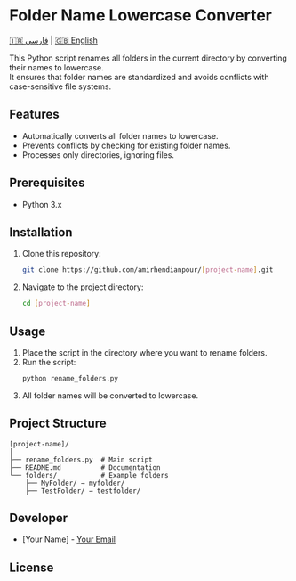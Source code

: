 # Folder Name Lowercase Converter

[🇮🇷 فارسی](README.fa.md) | [🇬🇧 English](README.md)

This Python script renames all folders in the current directory by converting their names to lowercase.  
It ensures that folder names are standardized and avoids conflicts with case-sensitive file systems.

## Features
- Automatically converts all folder names to lowercase.
- Prevents conflicts by checking for existing folder names.
- Processes only directories, ignoring files.

## Prerequisites
- Python 3.x

## Installation
1. Clone this repository:
   ```bash
   git clone https://github.com/amirhendianpour/[project-name].git
   ```
2. Navigate to the project directory:
   ```bash
   cd [project-name]
   ```

## Usage
1. Place the script in the directory where you want to rename folders.
2. Run the script:
   ```bash
   python rename_folders.py
   ```
3. All folder names will be converted to lowercase.

## Project Structure
```
[project-name]/
│
├── rename_folders.py  # Main script
├── README.md          # Documentation
└── folders/           # Example folders
    ├── MyFolder/ → myfolder/
    ├── TestFolder/ → testfolder/
```

## Developer
- [Your Name] - [Your Email](mailto:amir.hendianpour@gmail.com)

## License

